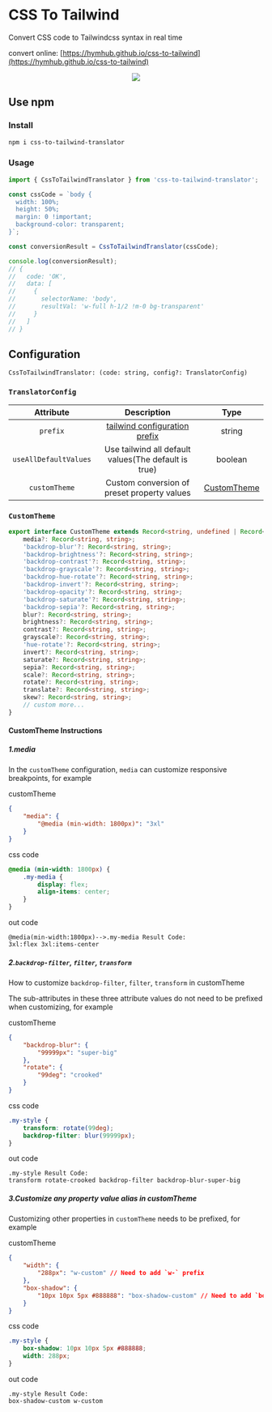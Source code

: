 # CSS To Tailwind

Convert CSS code to Tailwindcss syntax in real time

convert online: [https://hymhub.github.io/css-to-tailwind](https://hymhub.github.io/css-to-tailwind)

<p align="center">
  <img src="https://raw.githubusercontent.com/hymhub/css-to-tailwind/HEAD/md/demo.gif">
<p>

## Use npm

### Install

```bash
npm i css-to-tailwind-translator
```

### Usage

```js
import { CssToTailwindTranslator } from 'css-to-tailwind-translator';

const cssCode = `body {
  width: 100%;
  height: 50%;
  margin: 0 !important;
  background-color: transparent;
}`;

const conversionResult = CssToTailwindTranslator(cssCode);

console.log(conversionResult);
// {
//   code: 'OK',
//   data: [
//     {
//       selectorName: 'body',
//       resultVal: 'w-full h-1/2 !m-0 bg-transparent'
//     }
//   ]
// }
```

## Configuration

`CssToTailwindTranslator: (code: string, config?: TranslatorConfig)`

### `TranslatorConfig`

|       Attribute       |                                    Description                                     |            Type             |
| :-------------------: | :--------------------------------------------------------------------------------: | :-------------------------: |
|       `prefix`        | [tailwind configuration prefix](https://tailwindcss.com/docs/configuration#prefix) |           string            |
| `useAllDefaultValues` |                Use tailwind all default values(The default is true)                |           boolean           |
|     `customTheme`     |                    Custom conversion of preset property values                     | [CustomTheme](#customtheme) |

### `CustomTheme`

```typescript
export interface CustomTheme extends Record<string, undefined | Record<string, string>> {
    media?: Record<string, string>;
    'backdrop-blur'?: Record<string, string>;
    'backdrop-brightness'?: Record<string, string>;
    'backdrop-contrast'?: Record<string, string>;
    'backdrop-grayscale'?: Record<string, string>;
    'backdrop-hue-rotate'?: Record<string, string>;
    'backdrop-invert'?: Record<string, string>;
    'backdrop-opacity'?: Record<string, string>;
    'backdrop-saturate'?: Record<string, string>;
    'backdrop-sepia'?: Record<string, string>;
    blur?: Record<string, string>;
    brightness?: Record<string, string>;
    contrast?: Record<string, string>;
    grayscale?: Record<string, string>;
    'hue-rotate'?: Record<string, string>;
    invert?: Record<string, string>;
    saturate?: Record<string, string>;
    sepia?: Record<string, string>;
    scale?: Record<string, string>;
    rotate?: Record<string, string>;
    translate?: Record<string, string>;
    skew?: Record<string, string>;
    // custom more...
}
```

#### CustomTheme Instructions

##### 1.media

In the `customTheme` configuration, `media` can customize responsive breakpoints, for example

customTheme

```json
{
    "media": {
        "@media (min-width: 1800px)": "3xl"
    }
}
```

css code

```css
@media (min-width: 1800px) {
    .my-media {
        display: flex;
        align-items: center;
    }
}
```

out code

```text
@media(min-width:1800px)-->.my-media Result Code:
3xl:flex 3xl:items-center
```

##### 2.`backdrop-filter`, `filter`, `transform`

How to customize `backdrop-filter`, `filter`, `transform` in customTheme

The sub-attributes in these three attribute values do not need to be prefixed when customizing, for example

customTheme

```json
{
    "backdrop-blur": {
        "99999px": "super-big"
    },
    "rotate": {
        "99deg": "crooked"
    }
}
```

css code

```css
.my-style {
    transform: rotate(99deg);
    backdrop-filter: blur(99999px);
}
```

out code

```text
.my-style Result Code:
transform rotate-crooked backdrop-filter backdrop-blur-super-big
```

##### 3.Customize any property value alias in customTheme

Customizing other properties in `customTheme` needs to be prefixed, for example

customTheme

```json
{
    "width": {
        "288px": "w-custom" // Need to add `w-` prefix
    },
    "box-shadow": {
        "10px 10px 5px #888888": "box-shadow-custom" // Need to add `box-shadow-` prefix
    }
}
```

css code

```css
.my-style {
    box-shadow: 10px 10px 5px #888888;
    width: 288px;
}
```

out code

```text
.my-style Result Code:
box-shadow-custom w-custom
```
